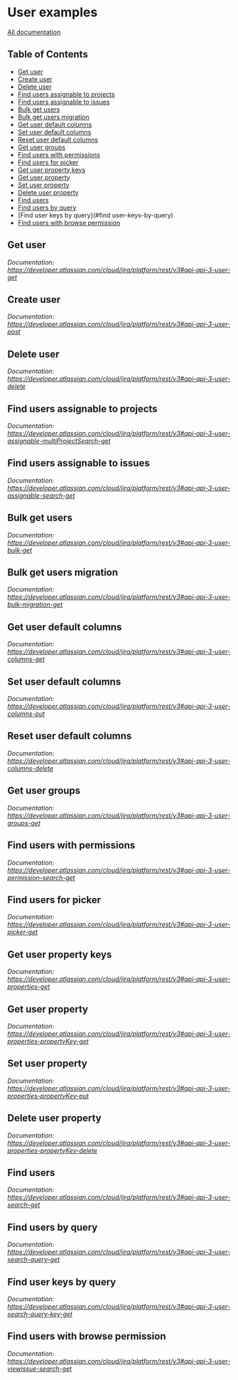 # User examples

[All documentation](https://developer.atlassian.com/cloud/jira/platform/rest/v3#api-group-User)

## Table of Contents

- [Get user](#get-user)
- [Create user](#create-user)
- [Delete user](#delete-user)
- [Find users assignable to projects](#find-users-assignable-to-projects)
- [Find users assignable to issues](#find-users-assignable-to-issues)
- [Bulk get users](#bulk-get-users)
- [Bulk get users migration](#bulk-get-users-migration)
- [Get user default columns](#get-user-default-columns)
- [Set user default columns](#set-user-default-columns)
- [Reset user default columns](#reset-user-default-columns)
- [Get user groups](#get-user-groups)
- [Find users with permissions](#find-users-with-permissions)
- [Find users for picker](#find-users-for-picker)
- [Get user property keys](#get-user-property-keys)
- [Get user property](#get-user-property)
- [Set user property](#set-user-property)
- [Delete user property](#delete-user-property)
- [Find users](#find-users)
- [Find users by query](#find-users-by-query)
- [Find user keys by query](#find user-keys-by-query)
- [Find users with browse permission](#find-users-with-browse-permission)

## Get user
_Documentation: https://developer.atlassian.com/cloud/jira/platform/rest/v3#api-api-3-user-get_

## Create user
_Documentation: https://developer.atlassian.com/cloud/jira/platform/rest/v3#api-api-3-user-post_

## Delete user
_Documentation: https://developer.atlassian.com/cloud/jira/platform/rest/v3#api-api-3-user-delete_

## Find users assignable to projects
_Documentation: https://developer.atlassian.com/cloud/jira/platform/rest/v3#api-api-3-user-assignable-multiProjectSearch-get_

## Find users assignable to issues
_Documentation: https://developer.atlassian.com/cloud/jira/platform/rest/v3#api-api-3-user-assignable-search-get_

## Bulk get users
_Documentation: https://developer.atlassian.com/cloud/jira/platform/rest/v3#api-api-3-user-bulk-get_

## Bulk get users migration
_Documentation: https://developer.atlassian.com/cloud/jira/platform/rest/v3#api-api-3-user-bulk-migration-get_

## Get user default columns
_Documentation: https://developer.atlassian.com/cloud/jira/platform/rest/v3#api-api-3-user-columns-get_

## Set user default columns
_Documentation: https://developer.atlassian.com/cloud/jira/platform/rest/v3#api-api-3-user-columns-put_

## Reset user default columns
_Documentation: https://developer.atlassian.com/cloud/jira/platform/rest/v3#api-api-3-user-columns-delete_

## Get user groups
_Documentation: https://developer.atlassian.com/cloud/jira/platform/rest/v3#api-api-3-user-groups-get_

## Find users with permissions
_Documentation: https://developer.atlassian.com/cloud/jira/platform/rest/v3#api-api-3-user-permission-search-get_

## Find users for picker
_Documentation: https://developer.atlassian.com/cloud/jira/platform/rest/v3#api-api-3-user-picker-get_

## Get user property keys
_Documentation: https://developer.atlassian.com/cloud/jira/platform/rest/v3#api-api-3-user-properties-get_

## Get user property
_Documentation: https://developer.atlassian.com/cloud/jira/platform/rest/v3#api-api-3-user-properties-propertyKey-get_

## Set user property
_Documentation: https://developer.atlassian.com/cloud/jira/platform/rest/v3#api-api-3-user-properties-propertyKey-put_

## Delete user property
_Documentation: https://developer.atlassian.com/cloud/jira/platform/rest/v3#api-api-3-user-properties-propertyKey-delete_

## Find users
_Documentation: https://developer.atlassian.com/cloud/jira/platform/rest/v3#api-api-3-user-search-get_

## Find users by query
_Documentation: https://developer.atlassian.com/cloud/jira/platform/rest/v3#api-api-3-user-search-query-get_

## Find user keys by query
_Documentation: https://developer.atlassian.com/cloud/jira/platform/rest/v3#api-api-3-user-search-query-key-get_

## Find users with browse permission
_Documentation: https://developer.atlassian.com/cloud/jira/platform/rest/v3#api-api-3-user-viewissue-search-get_

